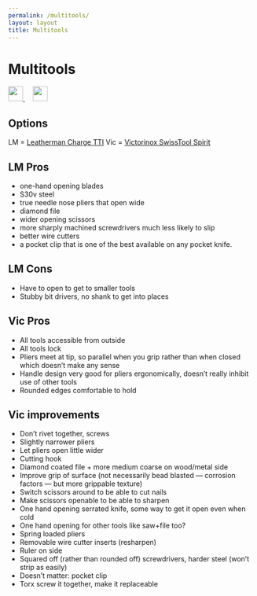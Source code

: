 ```yaml
---
permalink: /multitools/
layout: layout
title: Multitools
---
```


<div class="center">

   <h1>Multitools</h1>
   
   <a href="https://github.com/StevenTammen/steventammen.github.io/edit/master/pages/multitools.md" target="_blank">
     <img src="https://steventammen.github.io/assets/images/GitHub.png" height="30" width="30">
   </a> &nbsp; &nbsp;
   
   <a href="http://prose.io/#StevenTammen/steventammen.github.io/edit/master/pages/multitools.md" target="_blank">
     <img src="https://steventammen.github.io/assets/images/Prose.png" height="30" width="30">
   </a>
   
</div>

## Options

LM = [Leatherman Charge TTI](https://www.amazon.com/Leatherman-Charge-Multi-Tool-Stainless-Leather/dp/B019EN7RWC)
Vic = [Victorinox SwissTool Spirit](https://www.amazon.com/gp/product/B0002T5YNW/)

## LM Pros

- one-hand opening blades
- S30v steel
- true needle nose pliers that open wide
- diamond file
- wider opening scissors
- more sharply machined screwdrivers much less likely to slip
- better wire cutters
- a pocket clip that is one of the best available on any pocket knife.

## LM Cons

- Have to open to get to smaller tools
- Stubby bit drivers, no shank to get into places

## Vic Pros

- All tools accessible from outside
- All tools lock
- Pliers meet at tip, so parallel when you grip rather than when closed which doesn’t make any sense
- Handle design very good for pliers ergonomically, doesn’t really inhibit use of other tools
- Rounded edges comfortable to hold

## Vic improvements

- Don’t rivet together, screws
- Slightly narrower pliers
- Let pliers open little wider
- Cutting hook
- Diamond coated file + more medium coarse on wood/metal side
- Improve grip of surface (not necessarily bead blasted — corrosion factors — but more grippable texture)
- Switch scissors around to be able to cut nails
- Make scissors openable to be able to sharpen
- One hand opening serrated knife, some way to get it open even when cold
- One hand opening for other tools like saw+file too?
- Spring loaded pliers
- Removable wire cutter inserts (resharpen)
- Ruler on side
- Squared off (rather than rounded off) screwdrivers, harder steel (won’t strip as easily)
- Doesn’t matter: pocket clip
- Torx screw it together, make it replaceable
